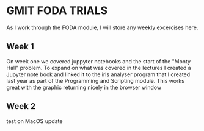 # GMIT FODA TRIALS
As I work through the FODA module, I will store any weekly excercises here.

## Week 1
On week one we covered juppyter notebooks and the start of the "Monty Hall" problem. To expand on what was covered in the lectures I created a Jupyter note book and linked it to the iris analyser program that I created last year as part of the Programming and Scripting module. This works great with the graphic returning nicely in the browser window


## Week 2
test on MacOS update